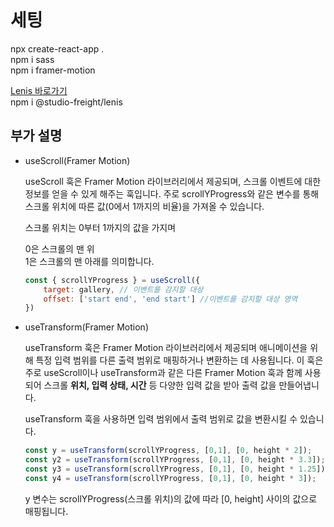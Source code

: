 # 세팅

npx create-react-app .    
npm i sass   
npm i framer-motion   

[Lenis  바로가기](https://github.com/studio-freight/lenis)   
npm i @studio-freight/lenis

   
    

## 부가 설명

* useScroll(Framer Motion)   

    useScroll 훅은 Framer Motion 라이브러리에서 제공되며, 스크롤 이벤트에 대한 정보를 얻을 수 있게 해주는 훅입니다. 주로 scrollYProgress와 같은 변수를 통해 스크롤 위치에 따른 값(0에서 1까지의 비율)을 가져올 수 있습니다.


  스크롤 위치는 0부터 1까지의 값을 가지며   
     
  0은 스크롤의 맨 위   
  1은 스크롤의 맨 아래를 의미합니다.

    ```js
    const { scrollYProgress } = useScroll({
        target: gallery, // 이벤트를 감지할 대상
        offset: ['start end', 'end start'] //이벤트를 감지할 대상 영역
    })
    ```
   

* useTransform(Framer Motion)

    useTransform 훅은 Framer Motion 라이브러리에서 제공되며 애니메이션을 위해 특정 입력 범위를 다른 출력 범위로 매핑하거나 변환하는 데 사용됩니다. 이 훅은 주로 useScroll이나 useTransform과 같은 다른 Framer Motion 훅과 함께 사용되어 스크롤 <b>위치, 입력 상태, 시간</b> 등 다양한 입력 값을 받아 출력 값을 만들어냅니다.

    useTransform 훅을 사용하면 입력 범위에서 출력 범위로 값을 변환시킬 수 있습니다. 

    ```js
    const y = useTransform(scrollYProgress, [0,1], [0, height * 2]);
    const y2 = useTransform(scrollYProgress, [0,1], [0, height * 3.3]);
    const y3 = useTransform(scrollYProgress, [0,1], [0, height * 1.25]);
    const y4 = useTransform(scrollYProgress, [0,1], [0, height * 3]);
    ```

    y 변수는 scrollYProgress(스크롤 위치)의 값에 따라 [0, height] 사이의 값으로 매핑됩니다. 